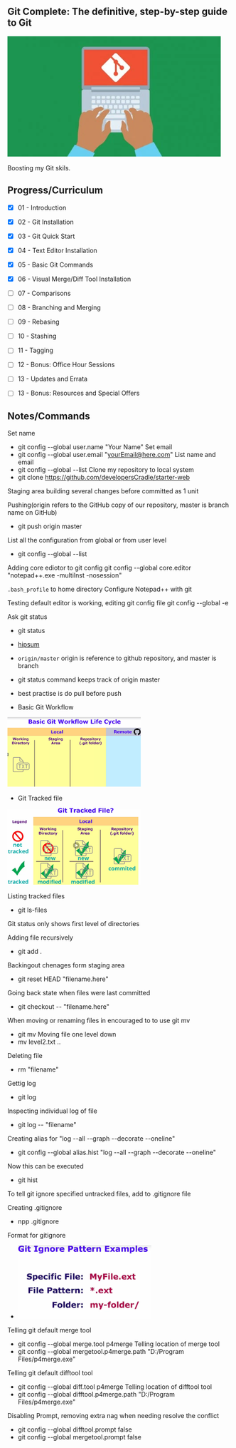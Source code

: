 ## Git Complete: The definitive, step-by-step guide to Git 
![GIT](gitcomplete.jpg)

Boosting my Git skils.

## Progress/Curriculum

- [x] 01 - Introduction 
- [x] 02 - Git Installation
- [x] 03 - Git Quick Start
- [x] 04 - Text Editor Installation
- [x] 05 - Basic Git Commands
- [x] 06 - Visual Merge/Diff Tool Installation
- [ ] 07 - Comparisons
- [ ] 08 - Branching and Merging
- [ ] 09 - Rebasing
- [ ] 10 - Stashing
- [ ] 11 - Tagging
- [ ] 12 - Bonus: Office Hour Sessions
- [ ] 13 - Updates and Errata
- [ ] 13 - Bonus: Resources and Special Offers


## Notes/Commands


Set name
- git config --global user.name "Your Name"
Set email
- git config --global user.email "yourEmail@here.com"
List name and email
- git config --global --list
Clone my repository to local system
- git clone https://github.com/developersCradle/starter-web 

Staging area building several changes before committed as 1 unit

Pushing(origin refers to the GitHub copy of our repository, master is branch name on GitHub)
- git push origin master

List all the configuration from global or from user level
- git config --global --list

Adding core ediotor to git config
git config --global core.editor "notepad++.exe -multiInst -nosession"

`.bash_profile` to home directory
Configure Notepad++ with git

Testing default editor is working, editing git config file
git config --global -e

Ask git status
- git status

- [hipsum](https://hipsum.co/)
- `origin/master` origin is reference to github repository, and master is branch
- git status command keeps track of origin master
- best practise is do pull before push

- Basic Git Workflow
<img src="BasicGitWorkflow.PNG" alt="alt text" width="300"/>

- Git Tracked file
<img src="gitTracking.PNG" alt="alt text" width="300"/>

Listing tracked files
- git ls-files

Git status only shows first level of directories

Adding file recursively
- git add .

Backingout chenages form staging area
- git reset HEAD "filename.here"

Going back state when files were last committed
- git checkout -- "filename.here"

When moving or renaming files in encouraged to to use git mv
- git mv
Moving file one level down
- mv level2.txt ..

Deleting file
- rm "filename"

Gettig log
- git log

Inspecting individual log of file
- git log -- "filename"

Creating alias for "log --all --graph --decorate --oneline"
- git config --global alias.hist "log --all --graph --decorate --oneline"

Now this can be executed
- git hist

To tell git ignore specified untracked files, add to .gitignore file

Creating .gitignore
- npp .gitignore

Format for gitignore
- <img src="gitIgnore.PNG" alt="alt text" width="300"/>

Telling git default merge tool
- git config --global merge.tool p4merge
Telling location of merge tool
- git config --global mergetool.p4merge.path "D:/Program Files/p4merge.exe"

Telling git default difftool tool
- git config --global diff.tool p4merge
Telling location of difftool tool
- git config --global difftool.p4merge.path "D:/Program Files/p4merge.exe"

Disabling Prompt, removing extra nag when needing resolve the conflict
- git config --global difftool.prompt false
- git config --global mergetool.prompt false
